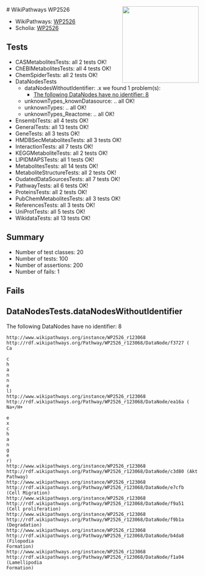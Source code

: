 <img style="float: right; width: 200px" src="https://upload.wikimedia.org/wikipedia/commons/thumb/8/83/Wplogo_with_text_500.png/640px-Wplogo_with_text_500.png" />
# WikiPathways WP2526

* WikiPathways: [WP2526](https://new.wikipathways.org/pathways/WP2526)
* Scholia: [WP2526](https://scholia.toolforge.org/wikipathways/WP2526)
## Tests
* CASMetabolitesTests: all 2 tests OK!
* ChEBIMetabolitesTests: all 4 tests OK!
* ChemSpiderTests: all 2 tests OK!
* DataNodesTests
    * dataNodesWithoutIdentifier: .x we found 1 problem(s):
        * [The following DataNodes have no identifier: 8](#d2d32fa7)
    * unknownTypes_knownDatasource: .. all OK!
    * unknownTypes: .. all OK!
    * unknownTypes_Reactome: .. all OK!
* EnsemblTests: all 4 tests OK!
* GeneralTests: all 13 tests OK!
* GeneTests: all 3 tests OK!
* HMDBSecMetabolitesTests: all 3 tests OK!
* InteractionTests: all 7 tests OK!
* KEGGMetaboliteTests: all 2 tests OK!
* LIPIDMAPSTests: all 1 tests OK!
* MetabolitesTests: all 14 tests OK!
* MetaboliteStructureTests: all 2 tests OK!
* OudatedDataSourcesTests: all 7 tests OK!
* PathwayTests: all 6 tests OK!
* ProteinsTests: all 2 tests OK!
* PubChemMetabolitesTests: all 3 tests OK!
* ReferencesTests: all 3 tests OK!
* UniProtTests: all 5 tests OK!
* WikidataTests: all 13 tests OK!


## Summary

* Number of test classes: 20
* Number of tests: 100
* Number of assertions: 200
* Number of fails: 1

## Fails

<a name="d2d32fa7" />

## DataNodesTests.dataNodesWithoutIdentifier

The following DataNodes have no identifier: 8
```
http://www.wikipathways.org/instance/WP2526_r123068 http://rdf.wikipathways.org/Pathway/WP2526_r123068/DataNode/f3727 (
Ca

c
h
a
n
n
e
l)
http://www.wikipathways.org/instance/WP2526_r123068 http://rdf.wikipathways.org/Pathway/WP2526_r123068/DataNode/ea16a (
Na+/H+

e
x
c
h
a
n
g
e
r)
http://www.wikipathways.org/instance/WP2526_r123068 http://rdf.wikipathways.org/Pathway/WP2526_r123068/DataNode/c3d80 (Akt
Pathway)
http://www.wikipathways.org/instance/WP2526_r123068 http://rdf.wikipathways.org/Pathway/WP2526_r123068/DataNode/e7cfb (Cell Migration)
http://www.wikipathways.org/instance/WP2526_r123068 http://rdf.wikipathways.org/Pathway/WP2526_r123068/DataNode/f9a51 (Cell proliferation)
http://www.wikipathways.org/instance/WP2526_r123068 http://rdf.wikipathways.org/Pathway/WP2526_r123068/DataNode/f9b1a (Degradation)
http://www.wikipathways.org/instance/WP2526_r123068 http://rdf.wikipathways.org/Pathway/WP2526_r123068/DataNode/b4da8 (Filopodia
Formation)
http://www.wikipathways.org/instance/WP2526_r123068 http://rdf.wikipathways.org/Pathway/WP2526_r123068/DataNode/f1a94 (Lamellipodia
Formation)
```

